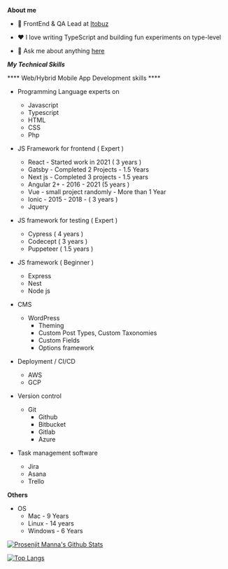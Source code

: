 **About me** 

- 💼 FrontEnd & QA Lead at [Itobuz](https://itobuz.com/)

- ❤️ I love writing TypeScript and building fun experiments on type-level

- 💬 Ask me about anything [here](https://github.com/prosenjit-manna/prosenjit-manna/issues)

***My Technical Skills*** 

**** Web/Hybrid Mobile App Development skills ****
- Programming Language experts on
  - Javascript
  - Typescript
  - HTML
  - CSS
  - Php 
  

- JS Framework for frontend ( Expert ) 
  - React - Started work in 2021 ( 3 years )
  - Gatsby - Completed 2 Projects - 1.5 Years 
  - Next js - Completed 3 projects - 1.5 years 
  - Angular 2+ - 2016 - 2021 (5 years )
  - Vue - small project randomly - More than 1 Year
  - Ionic - 2015 - 2018 - ( 3 years )
  - Jquery 
 
- JS framework for testing ( Expert )
  - Cypress ( 4 years ) 
  - Codecept ( 3 years )
  - Puppeteer ( 1.5 years )
 
- JS framework ( Beginner )
  - Express 
  - Nest
  - Node js 

- CMS
  - WordPress
    - Theming
    - Custom Post Types, Custom Taxonomies
    - Custom Fields
    - Options framework
   
- Deployment / CI/CD
  - AWS
  - GCP
 
- Version control
  - Git
    - Github
    - Bitbucket
    - Gitlab
    - Azure 

- Task management software
  - Jira 
  - Asana
  - Trello
  

****Others****
- OS
  - Mac - 9 Years
  - Linux - 14 years 
  - Windows - 6 Years 

[![Prosenjit Manna's Github Stats](https://github-readme-stats.vercel.app/api?username=prosenjit-manna)](https://github.com/anuraghazra/github-readme-stats)

[![Top Langs](https://github-readme-stats.vercel.app/api/top-langs/?username=prosenjit-manna)](https://github.com/anuraghazra/github-readme-stats)
